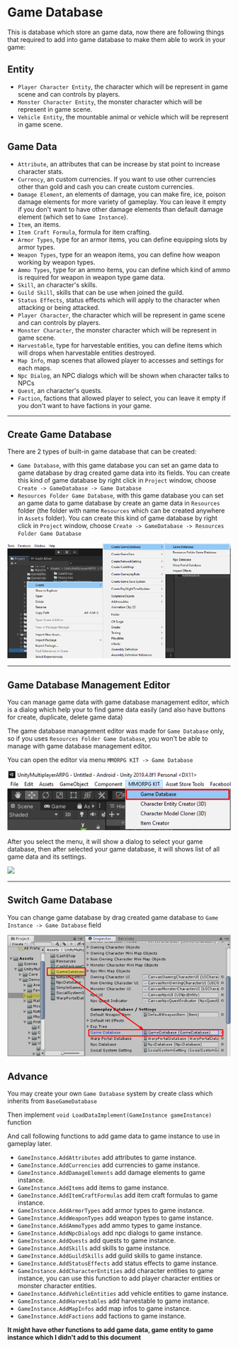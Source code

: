 # Game Database

This is database which store an game data, now there are following things that required to add into game database to make them able to work in your game:

## Entity
*   `Player Character Entity`, the character which will be represent in game scene and can controls by players.
*   `Monster Character Entity`, the monster character which will be represent in game scene.
*   `Vehicle Entity`, the mountable animal or vehicle which will be represent in game scene.

## Game Data

*   `Attribute`, an attributes that can be increase by stat point to increase character stats.
*   `Currency`, an custom currencies. If you want to use other currencies other than gold and cash you can create custom currencies.
*   `Damage Element`, an elements of damage, you can make fire, ice, poison damage elements for more variety of gameplay. You can leave it empty if you don't want to have other damage elements than default damage element (which set to `Game Instance`).
*   `Item`, an items.
*   `Item Craft Formula`, formula for item crafting.
*   `Armor Types`, type for an armor items, you can define equipping slots by armor types.
*   `Weapon Types`, type for an weapon items, you can define how weapon working by weapon types.
*   `Ammo Types`, type for an ammo items, you can define which kind of ammo is required for weapon in weapon type game data.
*   `Skill`, an character's skills.
*   `Guild Skill`, skills that can be use when joined the guild.
*   `Status Effects`, status effects which will apply to the character when attacking or being attacked.
*   `Player Character`, the character which will be represent in game scene and can controls by players.
*   `Monster Character`, the monster character which will be represent in game scene.
*   `Harvestable`, type for harvestable entities, you can define items which will drops when harvestable entities destroyed.
*   `Map Info`, map scenes that allowed player to accesses and settings for each maps.
*   `Npc Dialog`, an NPC dialogs which will be shown when character talks to NPCs
*   `Quest`, an character's quests.
*   `Faction`, factions that allowed player to select, you can leave it empty if you don't want to have factions in your game.

* * *

## Create Game Database

There are 2 types of built-in game database that can be created:

*   `Game Database`, with this game database you can set an game data to game database by drag created game data into its fields. You can create this kind of game database by right click in `Project` window, choose `Create -> GameDatabase -> Game Database`
*   `Resources Folder Game Database`, with this game database you can set an game data to game database by create an game data in `Resources` folder (the folder with name `Resources` which can be created anywhere in `Assets` folder). You can create this kind of game database by right click in `Project` window, choose `Create -> GameDatabase -> Resources Folder Game Database`

![](../images/create-game-database-menu.png)

* * *

## Game Database Management Editor

You can manage game data with game database management editor, which is a dialog which help your to find game data easily (and also have buttons for create, duplicate, delete game data)

The game database management editor was made for `Game Database` only, so if you uses `Resources Folder Game Database`, you won't be able to manage with game database management editor.

You can open the editor via menu `MMORPG KIT -> Game Database`

![](../images/game-database-editor.png)

After you select the menu, it will show a dialog to select your game database, then after selected your game database, it will shows list of all game data and its settings.

![](../images/game-database-editor-2.png)

* * *

## Switch Game Database

You can change game database by drag created game database to `Game Instance -> Game Database` field

![](../images/103/001.png)

## Advance

You may create your own `Game Database` system by create class which inherits from `BaseGameDatabase` 

Then implement `void LoadDataImplement(GameInstance gameInstance)` function

And call following functions to add game data to game instance to use in gameplay later.

*   `GameInstance.AddAttributes` add attributes to game instance.
*   `GameInstance.AddCurrencies` add currencies to game instance.
*   `GameInstance.AddDamageElements` add damage elements to game instance.
*   `GameInstance.AddItems` add items to game instance.
*   `GameInstance.AddItemCraftFormulas` add item craft formulas to game instance.
*   `GameInstance.AddArmorTypes` add armor types to game instance.
*   `GameInstance.AddWeaponTypes` add weapon types to game instance.
*   `GameInstance.AddAmmoTypes` add ammo types to game instance.
*   `GameInstance.AddNpcDialogs` add npc dialogs to game instance.
*   `GameInstance.AddQuests` add quests to game instance.
*   `GameInstance.AddSkills` add skills to game instance.
*   `GameInstance.AddGuildSkills` add guild skills to game instance.
*   `GameInstance.AddStatusEffects` add status effects to game instance.
*   `GameInstance.AddCharacterEntities` add character entities to game instance, you can use this function to add player character entities or monster character entities.
*   `GameInstance.AddVehicleEntities` add vehicle entities to game instance.
*   `GameInstance.AddHarvestables` add harvestable to game instance.
*   `GameInstance.AddMapInfos` add map infos to game instance.
*   `GameInstance.AddFactions` add factions to game instance.

**It might have other functions to add game data, game entity to game instance which I didn't add to this document**
<!--stackedit_data:
eyJoaXN0b3J5IjpbLTg1MjgzNTE3NSwzNzIxNjQ0NzZdfQ==
-->